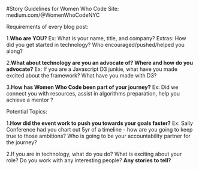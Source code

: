#Story Guidelines for Women Who Code 
Site: medium.com/@WomenWhoCodeNYC

Requirements of every blog post: 

1.**Who are YOU?**
Ex: What is your name, title, and company? 
Extras: How did you get started in technology? Who encouraged/pushed/helped you along? 

2.**What about technology are you an advocate of? Where and how do you advocate?**
Ex: If you are a Javascript D3 junkie, what have you made excited about the framework? What have you made with D3? 

3.**How has Women Who Code been part of your journey?**
Ex: Did we connect you with resources, assist in algorithms preparation, help you achieve a mentor ? 



Potential Topics: 

1.**How did the event work to push you towards your goals faster?**
Ex: Sally Conference had you chart out 5yr of a timeline - how are you going to keep true to those ambitions? Who is going to be your accountability partner for the journey? 

2.If you are in technology, what do you do?
What is exciting about your role? 
Do you work with any interesting people? 
**Any stories to tell?** 